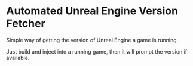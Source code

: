 # **Automated Unreal Engine Version Fetcher**

Simple way of getting the version of Unreal Engine a game is running.

Just build and inject into a running game, then it will prompt the version if available. 
